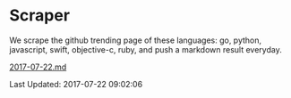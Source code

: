 # Scraper

We scrape the github trending page of these languages: go, python, javascript, swift, objective-c, ruby, and push a markdown result everyday.

[2017-07-22.md](https://github.com/henson/Scraper/blob/master/2017-07-22.md)

Last Updated: 2017-07-22 09:02:06